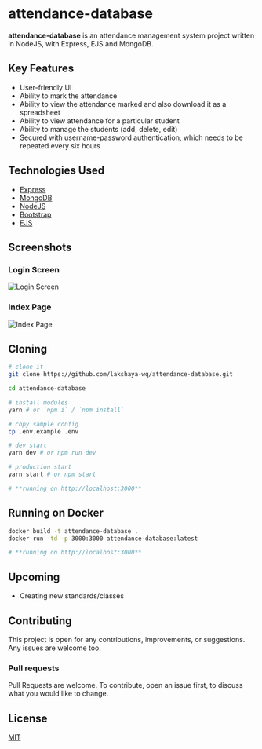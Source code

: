 # attendance-database

**attendance-database** is an attendance management system project written in NodeJS, with Express, EJS and MongoDB.

## Key Features

-   User-friendly UI
-   Ability to mark the attendance
-   Ability to view the attendance marked and also download it as a spreadsheet
-   Ability to view attendance for a particular student
-   Ability to manage the students (add, delete, edit)
-   Secured with username-password authentication, which needs to be repeated every six hours

## Technologies Used

-   [Express](https://expressjs.com)
-   [MongoDB](https://www.mongodb.com/)
-   [NodeJS](https://nodejs.org/)
-   [Bootstrap](https://getbootstrap.com/)
-   [EJS](https://ejs.co)

## Screenshots

### Login Screen

![Login Screen](https://i.imgur.com/87JvRQL.png)

### Index Page

![Index Page](https://i.imgur.com/WHjYaek.png)

## Cloning

```bash
# clone it
git clone https://github.com/lakshaya-wq/attendance-database.git

cd attendance-database

# install modules
yarn # or `npm i` / `npm install`

# copy sample config
cp .env.example .env

# dev start
yarn dev # or npm run dev

# production start
yarn start # or npm start

# **running on http://localhost:3000**
```

## Running on Docker

```bash
docker build -t attendance-database .
docker run -td -p 3000:3000 attendance-database:latest

# **running on http://localhost:3000**
```

## Upcoming

-   Creating new standards/classes

## Contributing

This project is open for any contributions, improvements, or suggestions. Any issues are welcome too.

### Pull requests

Pull Requests are welcome. To contribute, open an issue first, to discuss what you would like to change.

## License

[MIT](https://choosealicense.com/licenses/mit/)
